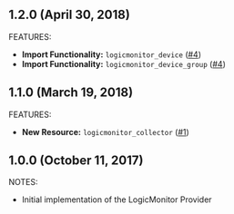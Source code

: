 ## 1.2.0 (April 30, 2018)

FEATURES:
* **Import Functionality:** `logicmonitor_device` ([#4](https://github.com/terraform-providers/terraform-provider-logicmonitor/issues/4))
* **Import Functionality:** `logicmonitor_device_group` ([#4](https://github.com/terraform-providers/terraform-provider-logicmonitor/issues/4))

## 1.1.0 (March 19, 2018)

FEATURES:
* **New Resource:** `logicmonitor_collector` ([#1](https://github.com/terraform-providers/terraform-provider-logicmonitor/issues/1))

## 1.0.0 (October 11, 2017)

NOTES:

* Initial implementation of the LogicMonitor Provider
